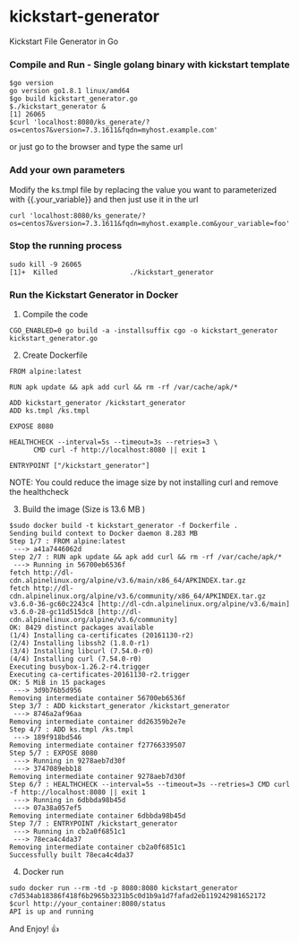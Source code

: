 # kickstart-generator
Kickstart File Generator in Go

### Compile and Run - Single golang binary with kickstart template

```
$go version
go version go1.8.1 linux/amd64
$go build kickstart_generator.go
$./kickstart_generator &
[1] 26065
$curl 'localhost:8080/ks_generate/?os=centos7&version=7.3.1611&fqdn=myhost.example.com'
```
or just go to the browser and type the same url

### Add your own parameters

Modify the ks.tmpl file by replacing the value you want to parameterized with {{.your_variable}} and then just use it in the url 
```
curl 'localhost:8080/ks_generate/?os=centos7&version=7.3.1611&fqdn=myhost.example.com&your_variable=foo'
```

### Stop the running process
```
sudo kill -9 26065
[1]+  Killed                  ./kickstart_generator
```

### Run the Kickstart Generator in Docker

1. Compile the code 
```
CGO_ENABLED=0 go build -a -installsuffix cgo -o kickstart_generator kickstart_generator.go
```

2. Create Dockerfile
```
FROM alpine:latest

RUN apk update && apk add curl && rm -rf /var/cache/apk/*

ADD kickstart_generator /kickstart_generator
ADD ks.tmpl /ks.tmpl

EXPOSE 8080

HEALTHCHECK --interval=5s --timeout=3s --retries=3 \
      CMD curl -f http://localhost:8080 || exit 1

ENTRYPOINT ["/kickstart_generator"]

```
NOTE: You could reduce the image size by not installing curl and remove the healthcheck


3. Build the image (Size is 13.6 MB )
```
$sudo docker build -t kickstart_generator -f Dockerfile .
Sending build context to Docker daemon 8.283 MB
Step 1/7 : FROM alpine:latest
 ---> a41a7446062d
Step 2/7 : RUN apk update && apk add curl && rm -rf /var/cache/apk/*
 ---> Running in 56700eb6536f
fetch http://dl-cdn.alpinelinux.org/alpine/v3.6/main/x86_64/APKINDEX.tar.gz
fetch http://dl-cdn.alpinelinux.org/alpine/v3.6/community/x86_64/APKINDEX.tar.gz
v3.6.0-36-gc60c2243c4 [http://dl-cdn.alpinelinux.org/alpine/v3.6/main]
v3.6.0-28-gc11d515dc8 [http://dl-cdn.alpinelinux.org/alpine/v3.6/community]
OK: 8429 distinct packages available
(1/4) Installing ca-certificates (20161130-r2)
(2/4) Installing libssh2 (1.8.0-r1)
(3/4) Installing libcurl (7.54.0-r0)
(4/4) Installing curl (7.54.0-r0)
Executing busybox-1.26.2-r4.trigger
Executing ca-certificates-20161130-r2.trigger
OK: 5 MiB in 15 packages
 ---> 3d9b76b5d956
Removing intermediate container 56700eb6536f
Step 3/7 : ADD kickstart_generator /kickstart_generator
 ---> 8746a2af96aa
Removing intermediate container dd26359b2e7e
Step 4/7 : ADD ks.tmpl /ks.tmpl
 ---> 189f918bd546
Removing intermediate container f27766339507
Step 5/7 : EXPOSE 8080
 ---> Running in 9278aeb7d30f
 ---> 3747089ebb18
Removing intermediate container 9278aeb7d30f
Step 6/7 : HEALTHCHECK --interval=5s --timeout=3s --retries=3 CMD curl -f http://localhost:8080 || exit 1
 ---> Running in 6dbbda98b45d
 ---> 07a38a057ef5
Removing intermediate container 6dbbda98b45d
Step 7/7 : ENTRYPOINT /kickstart_generator
 ---> Running in cb2a0f6851c1
 ---> 78eca4c4da37
Removing intermediate container cb2a0f6851c1
Successfully built 78eca4c4da37

```

4. Docker run

```
sudo docker run --rm -td -p 8080:8080 kickstart_generator
c7d534ab18386f418f6b2965b3231b5c0d1b9a1d7fafad2eb119242981652172
$curl http://your_container:8080/status
API is up and running
```

And Enjoy! :+1:
